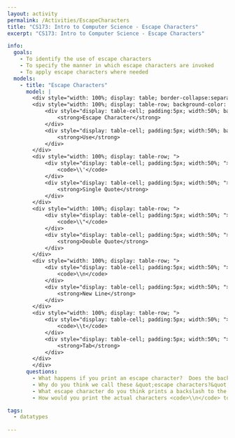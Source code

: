 ```yaml
---
layout: activity
permalink: /Activities/EscapeCharacters
title: "CS173: Intro to Computer Science - Escape Characters"
excerpt: "CS173: Intro to Computer Science - Escape Characters"

info:
  goals: 
    - To identify the use of escape characters
	- To specify the manner in which escape characters are invoked
	- To apply escape characters where needed
  models:
	- title: "Escape Characters"
	  model: |
	    <div style="width: 100%; display: table; border-collapse:separate; border-spacing:5px;">
        <div style="width: 100%; display: table-row; background-color: black; color: white;">
            <div style="display: table-cell; padding:5px; width:50%; background-color: black; color: white;">
                <strong>Escape Character</strong>
            </div>
            <div style="display: table-cell; padding:5px; width:50%; background-color: black; color: white;">
                <strong>Use</strong>
            </div>
        </div>
        <div style="width: 100%; display: table-row; ">
            <div style="display: table-cell; padding:5px; width:50%; ">
                <code>\\'</code>
            </div>
            <div style="display: table-cell; padding:5px; width:50%; ">
                <strong>Single Quote</strong>
            </div>
        </div>
        <div style="width: 100%; display: table-row; ">
            <div style="display: table-cell; padding:5px; width:50%; ">
                <code>\\"</code>
            </div>
            <div style="display: table-cell; padding:5px; width:50%; ">
                <strong>Double Quote</strong>
            </div>
        </div>
        <div style="width: 100%; display: table-row; ">
            <div style="display: table-cell; padding:5px; width:50%; ">
                <code>\\n</code>
            </div>
            <div style="display: table-cell; padding:5px; width:50%; ">
                <strong>New Line</strong>
            </div>
        </div>
        <div style="width: 100%; display: table-row; ">
            <div style="display: table-cell; padding:5px; width:50%; ">
                <code>\\t</code>
            </div>
            <div style="display: table-cell; padding:5px; width:50%; ">
                <strong>Tab</strong>
            </div>
        </div>
		</div>
	  questions:
        - What happens if you print an escape character?  Does the backslash actually print?
		- Why do you think we call these &quot;escape characters?&quot;
		- What escape character do you think prints a backslash to the screen?
		- How would you print the actual characters <code>\\n</code> to the screen (i.e., not a newline character, but the actual backslash and n characters)?

tags:
  - datatypes
  
---
```


